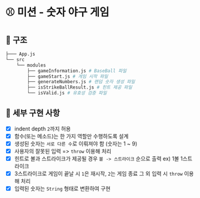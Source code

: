 # ⚾ 미션 - 숫자 야구 게임

## 🦴 구조

```sh
├─── App.js
└── src
    └── modules
        ├── gameInformation.js # BaseBall 파일
        ├── gameStart.js # 게임 시작 파일
        ├── generateNumbers.js # 랜덤 숫자 생성 파일
        ├── isStrikeBallResult.js # 힌트 제공 파일
        └── isValid.js # 유효성 검증 파일
```

## 📌 세부 구현 사항

- [x] indent depth `2`까지 허용
- [x] 함수(또는 메소드)는 한 가지 역할만 수행하도록 설계
- [x] 생성된 숫자는 `서로 다른 수`로 이뤄져야 함 (숫자는 1 ~ 9)
- [x] 사용자의 잘못된 입력 => `throw` 이용해 처리
- [x] 힌트로 볼과 스트라이크가 제공될 경우 `볼 -> 스트라이크` 순으로 출력 ex) 1볼 1스트라이크
- [x] 3스트라이크로 게임이 끝날 시 `1`은 재시작, `2`는  게임 종료 그 외 입력 시 `throw` 이용해 처리
- [x] 입력된 숫자는 `String` 형태로 변환하여 구현
